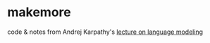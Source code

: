 # makemore

code & notes from Andrej Karpathy's [lecture on language modeling](https://www.youtube.com/watch?v=PaCmpygFfXo&t=2815s)
